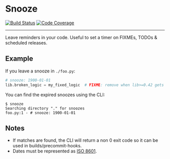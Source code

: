 # Snooze

[![Build Status](https://travis-ci.com/yonromai/snooze.svg?branch=master)](https://travis-ci.com/github/yonromai/snooze)
[![Code Coverage](https://codecov.io/gh/yonromai/snooze/branch/master/graph/badge.svg)](https://codecov.io/gh/yonromai/snooze)

---

Leave reminders in your code. Useful to set a timer on FIXMEs, TODOs & scheduled releases. 


## Example

If you leave a snooze in `./foo.py`:
```python
# snooze: 1900-01-01
lib.broken_logic = my_fixed_logic  # FIXME: remove when lib>=0.42 gets released
```

You can find the expired snoozes using the CLI:
```
$ snooze
Searching directory "." for snoozes
foo.py:1 - # snooze: 1900-01-01
```
## Notes
* If matches are found, the CLI will return a non 0 exit code so it can be used in builds/precommit-hooks.
* Dates must be represented as [ISO 8601](https://en.wikipedia.org/wiki/ISO_8601).
